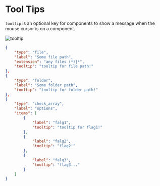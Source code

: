 # Tool Tips

`tooltip` is an optional key for components to show a message when the mouse cursor is on a component.  

![tooltip](https://user-images.githubusercontent.com/69258547/223138605-9a9aa6a7-a5c9-4aa6-b0af-dd674b46160a.png)  

```json
{
    "type": "file",
    "label": "Some file path",
    "extension": "any files (*)|*",
    "tooltip": "tooltip for file path!"
},
{
    "type": "folder",
    "label": "Some folder path",
    "tooltip": "tooltip for folder path!"
},
{
    "type": "check_array",
    "label": "options",
    "items": [
        {
            "label": "falg1",
            "tooltip": "tooltip for flag1!"
        },
        {
            "label": "falg2",
            "tooltip": "flag2!"
        },
        {
            "label": "falg3",
            "tooltip": "flag3..."
        }
    ]
}
```
